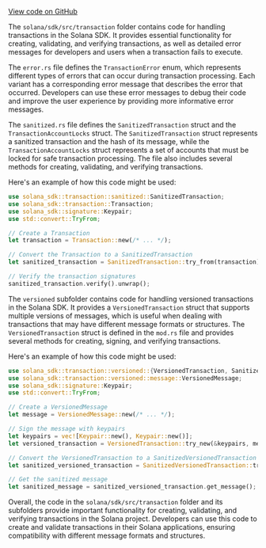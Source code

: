 
[View code on GitHub](https://github.com/solana-labs/solana/tree/master/na/sdk/src/transaction)

The `solana/sdk/src/transaction` folder contains code for handling transactions in the Solana SDK. It provides essential functionality for creating, validating, and verifying transactions, as well as detailed error messages for developers and users when a transaction fails to execute.

The `error.rs` file defines the `TransactionError` enum, which represents different types of errors that can occur during transaction processing. Each variant has a corresponding error message that describes the error that occurred. Developers can use these error messages to debug their code and improve the user experience by providing more informative error messages.

The `sanitized.rs` file defines the `SanitizedTransaction` struct and the `TransactionAccountLocks` struct. The `SanitizedTransaction` struct represents a sanitized transaction and the hash of its message, while the `TransactionAccountLocks` struct represents a set of accounts that must be locked for safe transaction processing. The file also includes several methods for creating, validating, and verifying transactions.

Here's an example of how this code might be used:

```rust
use solana_sdk::transaction::sanitized::SanitizedTransaction;
use solana_sdk::transaction::Transaction;
use solana_sdk::signature::Keypair;
use std::convert::TryFrom;

// Create a Transaction
let transaction = Transaction::new(/* ... */);

// Convert the Transaction to a SanitizedTransaction
let sanitized_transaction = SanitizedTransaction::try_from(transaction).unwrap();

// Verify the transaction signatures
sanitized_transaction.verify().unwrap();
```

The `versioned` subfolder contains code for handling versioned transactions in the Solana SDK. It provides a `VersionedTransaction` struct that supports multiple versions of messages, which is useful when dealing with transactions that may have different message formats or structures. The `VersionedTransaction` struct is defined in the `mod.rs` file and provides several methods for creating, signing, and verifying transactions.

Here's an example of how this code might be used:

```rust
use solana_sdk::transaction::versioned::{VersionedTransaction, SanitizedVersionedTransaction};
use solana_sdk::transaction::versioned::message::VersionedMessage;
use solana_sdk::signature::Keypair;
use std::convert::TryFrom;

// Create a VersionedMessage
let message = VersionedMessage::new(/* ... */);

// Sign the message with keypairs
let keypairs = vec![Keypair::new(), Keypair::new()];
let versioned_transaction = VersionedTransaction::try_new(&keypairs, message).unwrap();

// Convert the VersionedTransaction to a SanitizedVersionedTransaction
let sanitized_versioned_transaction = SanitizedVersionedTransaction::try_from(versioned_transaction).unwrap();

// Get the sanitized message
let sanitized_message = sanitized_versioned_transaction.get_message();
```

Overall, the code in the `solana/sdk/src/transaction` folder and its subfolders provide important functionality for creating, validating, and verifying transactions in the Solana project. Developers can use this code to create and validate transactions in their Solana applications, ensuring compatibility with different message formats and structures.